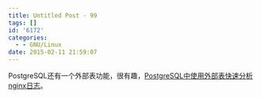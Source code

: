 ```yaml
---
title: Untitled Post - 99
tags: []
id: '6172'
categories:
  - - GNU/Linux
date: 2015-02-11 21:59:07
---
```


PostgreSQL还有一个外部表功能，很有趣，[PostgreSQL中使用外部表快速分析nginx日志](http://blog.osdba.net/521.html)。
